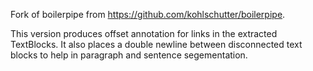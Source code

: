 Fork of boilerpipe from https://github.com/kohlschutter/boilerpipe.

This version produces offset annotation for links in the extracted TextBlocks. 
It also places a double newline between disconnected text blocks to help in paragraph and sentence segementation.
